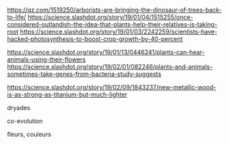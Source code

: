 
https://qz.com/1519250/arborists-are-bringing-the-dinosaur-of-trees-back-to-life/
https://science.slashdot.org/story/19/01/04/1515255/once-considered-outlandish-the-idea-that-plants-help-their-relatives-is-taking-root
https://science.slashdot.org/story/19/01/03/2242259/scientists-have-hacked-photosynthesis-to-boost-crop-growth-by-40-percent

https://science.slashdot.org/story/19/01/13/0446241/plants-can-hear-animals-using-their-flowers
https://science.slashdot.org/story/19/02/01/082246/plants-and-animals-sometimes-take-genes-from-bacteria-study-suggests

https://science.slashdot.org/story/19/02/09/1843237/new-metallic-wood-is-as-strong-as-titanium-but-much-lighter

dryades

co-evolution

fleurs, couleurs

